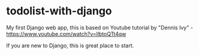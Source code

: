 # todolist-with-django

My first Django web app, this is based on Youtube tutorial by "Dennis Ivy" - https://www.youtube.com/watch?v=llbtoQTt4qw

If you are new to Django, this is great place to start.
